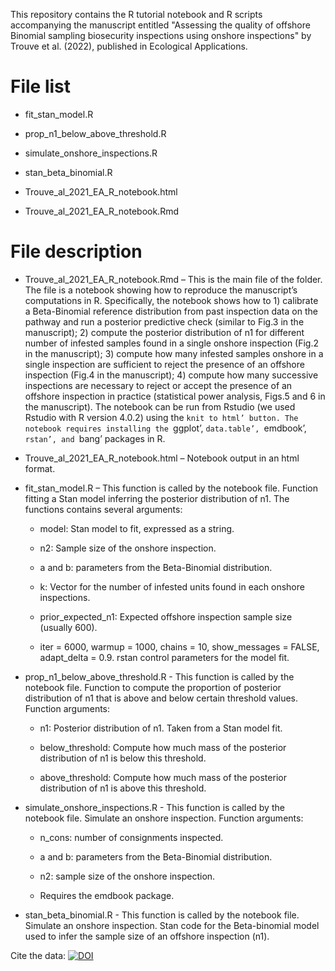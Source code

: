 This repository contains the R tutorial notebook and R scripts accompanying the manuscript entitled "Assessing the quality of offshore Binomial sampling biosecurity inspections using onshore inspections" by Trouve et al. (2022), published in Ecological Applications.

# File list

* fit_stan_model.R
 
* prop_n1_below_above_threshold.R

* simulate_onshore_inspections.R

* stan_beta_binomial.R

* Trouve_al_2021_EA_R_notebook.html

* Trouve_al_2021_EA_R_notebook.Rmd

# File description
* Trouve_al_2021_EA_R_notebook.Rmd – This is the main file of the folder. The file is a notebook showing how to reproduce the manuscript’s computations in R. Specifically, the notebook shows how to 1) calibrate a Beta-Binomial reference distribution from past inspection data on the pathway and run a posterior predictive check (similar to Fig.3 in the manuscript); 2) compute the posterior distribution of n1 for different number of infested samples found in a single onshore inspection (Fig.2 in the manuscript); 3) compute how many infested samples onshore in a single inspection are sufficient to reject the presence of an offshore inspection (Fig.4 in the manuscript); 4) compute how many successive inspections are necessary to reject or accept the presence of an offshore inspection in practice (statistical power analysis, Figs.5 and 6 in the manuscript). The notebook can be run from Rstudio (we used Rstudio with R version 4.0.2) using the `knit to html’ button. The notebook requires installing the `ggplot’, `data.table’, `emdbook’, `rstan’, and `bang’ packages in R.

* Trouve_al_2021_EA_R_notebook.html – Notebook output in an html format. 

* fit_stan_model.R – This function is called by the notebook file. Function fitting a Stan model inferring the posterior distribution of n1. The functions contains several arguments:

  - model: Stan model to fit, expressed as a string.
  
  - n2: Sample size of the onshore inspection.
  
  - a and b: parameters from the Beta-Binomial distribution.
  
  - k: Vector for the number of infested units found in each onshore inspections.
  
  - prior_expected_n1: Expected offshore inspection sample size (usually 600).
  
  - iter = 6000, warmup = 1000, chains = 10, show_messages = FALSE, adapt_delta = 0.9. rstan control parameters for the model fit.

* prop_n1_below_above_threshold.R - This function is called by the notebook file. Function to compute the proportion of posterior distribution of n1 that is above and below certain threshold values. Function arguments:
 
  - n1: Posterior distribution of n1. Taken from a Stan model fit.
  
  - below_threshold: Compute how much mass of the posterior distribution of n1 is below this threshold.
  
  - above_threshold: Compute how much mass of the posterior distribution of n1 is above this threshold.

* simulate_onshore_inspections.R - This function is called by the notebook file. Simulate an onshore inspection. Function arguments:
  
  - n_cons: number of consignments inspected. 
  
  - a and b: parameters from the Beta-Binomial distribution.
  
  - n2: sample size of the onshore inspection.
  
  - Requires the emdbook package.

* stan_beta_binomial.R - This function is called by the notebook file. Simulate an onshore inspection. Stan code for the Beta-binomial model used to infer the sample size of an offshore inspection (n1).


Cite the data:
[![DOI](https://zenodo.org/badge/433243605.svg)](https://zenodo.org/badge/latestdoi/433243605)


